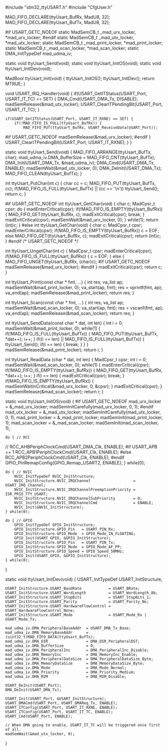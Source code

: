 #include "stm32_ttyUSART.h"
#include "CfgUser.h"

MAD_FIFO_DECLARE(ttyUsart_BufRx, MadU8, 32);
MAD_FIFO_DECLARE(ttyUsart_BufTx, MadU8, 32);

#if USART_GETC_NOEOF
static MadSemCB_t       _mad_urx_locker,   *mad_urx_locker;
#endif
static MadSemCB_t       _mad_utx_locker,   *mad_utx_locker;
static MadSemCB_t       _mad_print_locker, *mad_print_locker;
static MadSemCB_t       _mad_scan_locker,  *mad_scan_locker;
static DMA_InitTypeDef  mad_udma_iv;

static void ttyUsart_Send(void);
static void ttyUsart_InitOS(void);
static void ttyUsart_InitDev(void);

MadBool ttyUsart_Init(void)
{
    ttyUsart_InitOS();
    ttyUsart_InitDev();
    return MTRUE;
}

void USART_IRQ_Handler(void)
{
    if(USART_GetITStatus(USART_Port, USART_IT_TC) == SET) {
        DMA_Cmd(USART_DMA_Tx, DISABLE);
        madSemRelease(&mad_utx_locker);
        USART_ClearITPendingBit(USART_Port, USART_IT_TC);
    }
    
    if(USART_GetITStatus(USART_Port, USART_IT_RXNE) == SET) {
        if(!MAD_FIFO_IS_FULL(ttyUsart_BufRx)) {
            MAD_FIFO_PUT(ttyUsart_BufRx, USART_ReceiveData(USART_Port));
#if USART_GETC_NOEOF
            madSemRelease(&mad_urx_locker);
#endif
        }
        USART_ClearITPendingBit(USART_Port, USART_IT_RXNE);
    }
}

static void ttyUsart_Send(void)
{
    MAD_FIFO_ARRANGE(ttyUsart_BufTx, char);
    mad_udma_iv.DMA_BufferSize = MAD_FIFO_CNT(ttyUsart_BufTx);
    DMA_Init(USART_DMA_Tx, &mad_udma_iv);
    DMA_Cmd(USART_DMA_Tx, ENABLE);
    madSemWait(&mad_utx_locker, 0);
    DMA_DeInit(USART_DMA_Tx);
    MAD_FIFO_CLEAN(ttyUsart_BufTx);
}

int ttyUsart_PutChar(int c)
{
    char cc = c;
    MAD_FIFO_PUT(ttyUsart_BufTx, cc);
    if(MAD_FIFO_IS_FULL(ttyUsart_BufTx) || (cc == '\n'))
        ttyUsart_Send();
    return c;
}

#if USART_GETC_NOEOF
int ttyUsart_GetChar(void)
{
    char c;
    MadCpsr_t cpsr;
    do {
        madEnterCritical(cpsr);
        if(!MAD_FIFO_IS_EMPTY(ttyUsart_BufRx)) {
            MAD_FIFO_GET(ttyUsart_BufRx, c);
            madExitCritical(cpsr);
            break;
        }
        madExitCritical(cpsr);
        madSemWait(&mad_urx_locker, 0);
    } while(1);
    return (int)c;
}
#else
int ttyUsart_GetChar(void)
{
    char c;
    MadCpsr_t cpsr;
    madEnterCritical(cpsr);
    if(MAD_FIFO_IS_EMPTY(ttyUsart_BufRx))
        c = EOF;
    else
        MAD_FIFO_GET(ttyUsart_BufRx, c);
    madExitCritical(cpsr);
    return (int)c;
}
#endif /* USART_GETC_NOEOF */

int ttyUsart_UngetChar(int c)
{
    MadCpsr_t cpsr;
    madEnterCritical(cpsr);
    if(MAD_FIFO_IS_FULL(ttyUsart_BufRx)) {
        c = EOF;
    } else {
        MAD_FIFO_UNGET(ttyUsart_BufRx, (char)c);
#if USART_GETC_NOEOF
        madSemRelease(&mad_urx_locker);
#endif
    }
    madExitCritical(cpsr);
    return c;
}

int ttyUsart_Print(const char * fmt, ...)
{
    int res;
    va_list ap;
    madSemWait(&mad_print_locker, 0);
    va_start(ap, fmt);
    res = vprintf(fmt, ap);
    va_end(ap);
    madSemRelease(&mad_print_locker);
    return res;
}

int ttyUsart_Scan(const char * fmt, ...)
{
    int res;
    va_list ap;
    madSemWait(&mad_scan_locker, 0);
    va_start(ap, fmt);
    res = vscanf(fmt, ap);
    va_end(ap);
    madSemRelease(&mad_scan_locker);
    return res;
}

int ttyUsart_SendData(const char * dat, int len)
{
    int i = 0;
    madSemWait(&mad_print_locker, 0);
    while(1) {
        if(!MAD_FIFO_IS_FULL(ttyUsart_BufTx)) {
            MAD_FIFO_PUT(ttyUsart_BufTx, *dat++);
            i++;
        }
        if((i == len) || MAD_FIFO_IS_FULL(ttyUsart_BufTx)) {
            ttyUsart_Send();
            if(i == len) {
                break;
            }
        }
    }
    madSemRelease(&mad_print_locker);
    return i;
}

int ttyUsart_ReadData (char * dat, int len)
{
    MadCpsr_t cpsr;
    int i = 0;
    madSemWait(&mad_scan_locker, 0);
    while(1) {
        madEnterCritical(cpsr);
        if(!MAD_FIFO_IS_EMPTY(ttyUsart_BufRx)) {
            MAD_FIFO_GET(ttyUsart_BufRx, *dat++);
            i++;
        }
        if(i == len) {
            madExitCritical(cpsr);
            break;
        }
        if(MAD_FIFO_IS_EMPTY(ttyUsart_BufRx)) {
            madSemWaitInCritical(&mad_urx_locker, 0, &cpsr);
        }
        madExitCritical(cpsr);
    }
    madSemRelease(&mad_scan_locker);
    return i;
}

static void ttyUsart_InitOS(void)
{
#if USART_GETC_NOEOF
    mad_urx_locker = &_mad_urx_locker;
    madSemInitCarefully(mad_urx_locker, 0, 1);
#endif
    mad_utx_locker = &_mad_utx_locker;
    madSemInitCarefully(mad_utx_locker, 0, 1);
    mad_print_locker = &_mad_print_locker;
    madSemInit(mad_print_locker, 1);
    mad_scan_locker = &_mad_scan_locker;
    madSemInit(mad_scan_locker, 1);
    
    do { // RCC
//      RCC_AHBPeriphClockCmd(USART_DMA_Clk, ENABLE);
#if USART_APB == 1
        RCC_APB1PeriphClockCmd(USART_Clk, ENABLE);
#else
        RCC_APB2PeriphClockCmd(USART_Clk, ENABLE);
#endif
        GPIO_PinRemapConfig(GPIO_Remap_USART2, ENABLE);
    } while(0);
    
    do { // NVIC
        NVIC_InitTypeDef NVIC_InitStructure;
        NVIC_InitStructure.NVIC_IRQChannel                   = USART_IRQ_Channel;
        NVIC_InitStructure.NVIC_IRQChannelPreemptionPriority = ISR_PRIO_TTY_USART;
        NVIC_InitStructure.NVIC_IRQChannelSubPriority        = 0;
        NVIC_InitStructure.NVIC_IRQChannelCmd                = ENABLE;
        NVIC_Init(&NVIC_InitStructure);
    } while(0);
    
    do { // GPIO
        GPIO_InitTypeDef GPIO_InitStructure;
        GPIO_InitStructure.GPIO_Pin   = USART_PIN_Rx;
        GPIO_InitStructure.GPIO_Mode  = GPIO_Mode_IN_FLOATING;
        GPIO_Init(USART_GPIO, &GPIO_InitStructure);
        GPIO_InitStructure.GPIO_Pin   = USART_PIN_Tx;
        GPIO_InitStructure.GPIO_Mode  = GPIO_Mode_AF_PP;
        GPIO_InitStructure.GPIO_Speed = GPIO_Speed_50MHz;
        GPIO_Init(USART_GPIO, &GPIO_InitStructure);
    } while(0);
}

static void ttyUsart_InitDev(void)
{
    USART_InitTypeDef USART_InitStructure;
    
    USART_InitStructure.USART_BaudRate            = USART_BRate;
    USART_InitStructure.USART_WordLength          = USART_WordLength_8b;
    USART_InitStructure.USART_StopBits            = USART_StopBits_1;
    USART_InitStructure.USART_Parity              = USART_Parity_No;
    USART_InitStructure.USART_HardwareFlowControl = USART_HardwareFlowControl_None;
    USART_InitStructure.USART_Mode                = USART_Mode_Rx | USART_Mode_Tx;
    
    mad_udma_iv.DMA_PeripheralBaseAddr  = USART_DMA_Tx_Base;
    mad_udma_iv.DMA_MemoryBaseAddr      = (uint32_t)MAD_FIFO_DATA(ttyUsart_BufTx);
    mad_udma_iv.DMA_DIR                 = DMA_DIR_PeripheralDST;
    mad_udma_iv.DMA_BufferSize          = 0;
    mad_udma_iv.DMA_PeripheralInc       = DMA_PeripheralInc_Disable;
    mad_udma_iv.DMA_MemoryInc           = DMA_MemoryInc_Enable;
    mad_udma_iv.DMA_PeripheralDataSize  = DMA_PeripheralDataSize_Byte;
    mad_udma_iv.DMA_MemoryDataSize      = DMA_MemoryDataSize_Byte;
    mad_udma_iv.DMA_Mode                = DMA_Mode_Normal;
    mad_udma_iv.DMA_Priority            = DMA_Priority_Medium;
    mad_udma_iv.DMA_M2M                 = DMA_M2M_Disable;
    
    USART_DeInit(USART_Port);
    DMA_DeInit(USART_DMA_Tx);
    
    USART_Init(USART_Port, &USART_InitStructure);
    USART_DMACmd(USART_Port, USART_DMAReq_Tx, ENABLE);
    USART_ITConfig(USART_Port, USART_IT_RXNE, ENABLE);
    USART_ITConfig(USART_Port, USART_IT_TC, ENABLE);
    USART_Cmd(USART_Port, ENABLE);
    
    // When DMA going to enable, USART_IT_TC will be triggered once first of all.
    madSemWait(&mad_utx_locker, 0);
}
